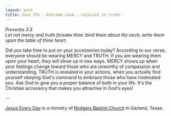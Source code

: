 ```yaml
---
layout: post
title: June 7th - Extreme Love...rejoices in truth.
---
```


_Proverbs 3:3  
Let not mercy and truth forsake thee: bind them about thy neck;
write them upon the table of thine heart._

Did you take time to put on your accessories today? According to
our verse, everyone should be wearing MERCY and TRUTH. If you are
wearing them upon your heart, they will show up in two ways. MERCY
shows up when your feelings change toward those who are unworthy of
compassion and understanding. TRUTH is revealed in your actions, when
you actually find yourself obeying God's command to embrace those who
have mistreated you. Ask God to give you a proper balance of both in
your life. It's the Christian accessory that makes you attractive in
God's eyes!

 --

<a href=http://jesuseveryday.net>Jesus Every Day</a> is a ministry of <a href=http://rodgersbaptist.net>Rodgers Baptist Church</a> in Garland, Texas.
